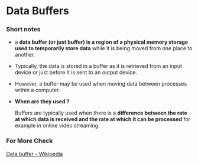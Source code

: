 # Data Buffers

### Short notes

- a **data buffer (or just buffer) is a region of a physical memory storage used to temporarily store data** while it is being moved from one place to another.
- Typically, the data is stored in a buffer as it is retrieved from an input device or just before it is sent to an output device.
- However, a buffer may be used when moving data between processes within a computer.
- **When are they used ?**

    Buffers are typically used when there is a **difference between the rate at which data is received and the rate at which it can be processed** for example in online video streaming. 

### For More Check

[Data buffer - Wikipedia](https://en.wikipedia.org/wiki/Data_buffer)